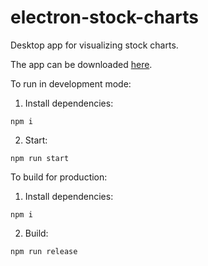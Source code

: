 # electron-stock-charts

Desktop app for visualizing stock charts.

The app can be downloaded [here](https://andrewnovak.co.uk/project/7).

To run in development mode:

1. Install dependencies:

```
npm i
```

2. Start:

```
npm run start
```

To build for production:

1. Install dependencies:

```
npm i
```

2. Build:

```
npm run release
```
